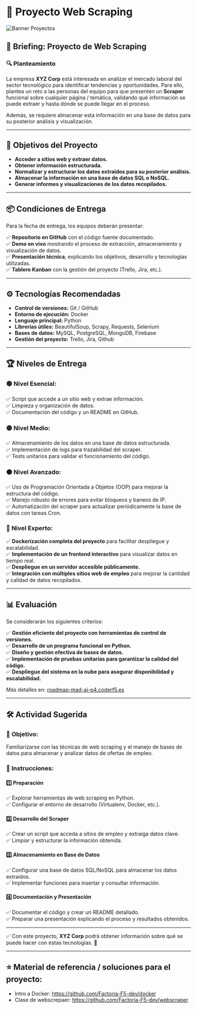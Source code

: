 # 🚀 Proyecto Web Scraping

![Banner Proyectos](https://github.com/user-attachments/assets/15d49b8b-1e44-465c-91d0-fdfca92cf227)

## 📜 Briefing: Proyecto de Web Scraping  

### 🔍 Planteamiento  

La empresa **XYZ Corp** está interesada en analizar el mercado laboral del sector tecnológico para identificar tendencias y oportunidades. Para ello, plantea un reto a las personas del equipo para que presenten un **Scraper** funcional sobre cualquier página / temática, validando qué información se puede extraer y hasta dónde se puede llegar en el proceso.

Además, se requiere almacenar esta información en una base de datos para su posterior análisis y visualización.  

---

## 🎯 Objetivos del Proyecto  

* **Acceder a sitios web y extraer datos.**  
* **Obtener información estructurada.**  
* **Normalizar y estructurar los datos extraídos para su posterior análisis.**  
* **Almacenar la información en una base de datos SQL o NoSQL.**  
* **Generar informes y visualizaciones de los datos recopilados.**  

---

## 📦 Condiciones de Entrega  

Para la fecha de entrega, los equipos deberán presentar:  

✅ **Repositorio en GitHub** con el código fuente documentado.  
✅ **Demo en vivo** mostrando el proceso de extracción, almacenamiento y visualización de datos.  
✅ **Presentación técnica**, explicando los objetivos, desarrollo y tecnologías utilizadas.  
✅ **Tablero Kanban** con la gestión del proyecto (Trello, Jira, etc.).  

---

## ⚙️ Tecnologías Recomendadas  

- **Control de versiones:** Git / GitHub  
- **Entorno de ejecución:** Docker  
- **Lenguaje principal:** Python  
- **Librerías útiles:** BeautifulSoup, Scrapy, Requests, Selenium  
- **Bases de datos:** MySQL, PostgreSQL, MongoDB, Firebase   
- **Gestión del proyecto:** Trello, Jira, Github  

---

## 🏆 Niveles de Entrega  

### 🟢 **Nivel Esencial:**  
✅ Script que accede a un sitio web y extrae información.  
✅ Limpieza y organización de datos.  
✅ Documentación del código y un README en GitHub.  

### 🟡 **Nivel Medio:**  
✅ Almacenamiento de los datos en una base de datos estructurada.  
✅ Implementación de logs para trazabilidad del scraper.  
✅ Tests unitarios para validar el funcionamiento del código.  

### 🟠 **Nivel Avanzado:**  
✅ Uso de Programación Orientada a Objetos (OOP) para mejorar la estructura del código.  
✅ Manejo robusto de errores para evitar bloqueos y baneos de IP.  
✅ Automatización del scraper para actualizar periódicamente la base de datos con tareas Cron.  

### 🔴 **Nivel Experto:**  
✅ **Dockerización completa del proyecto** para facilitar despliegue y escalabilidad.  
✅ **Implementación de un frontend interactivo** para visualizar datos en tiempo real.  
✅ **Despliegue en un servidor accesible públicamente.**  
✅ **Integración con múltiples sitios web de empleo** para mejorar la cantidad y calidad de datos recopilados.  

---

## 📊 Evaluación  

Se considerarán los siguientes criterios:  

✅ **Gestión eficiente del proyecto con herramientas de control de versiones.**  
✅ **Desarrollo de un programa funcional en Python.**  
✅ **Diseño y gestión efectiva de bases de datos.**  
✅ **Implementación de pruebas unitarias para garantizar la calidad del código.**  
✅ **Despliegue del sistema en la nube para asegurar disponibilidad y escalabilidad.**  

Más detalles en: [roadmap-mad-ai-p4.coderf5.es](https://roadmap-mad-ai-p4.coderf5.es/)  

---

## 🛠️ Actividad Sugerida  

### 🎯 **Objetivo:**  
Familiarizarse con las técnicas de web scraping y el manejo de bases de datos para almacenar y analizar datos de ofertas de empleo.  

### 📌 **Instrucciones:**  

#### **1️⃣ Preparación**  
✅ Explorar herramientas de web scraping en Python.  
✅ Configurar el entorno de desarrollo (Virtualenv, Docker, etc.).  

#### **2️⃣ Desarrollo del Scraper**  
✅ Crear un script que acceda a sitios de empleo y extraiga datos clave.  
✅ Limpiar y estructurar la información obtenida.  

#### **3️⃣ Almacenamiento en Base de Datos**  
✅ Configurar una base de datos SQL/NoSQL para almacenar los datos extraídos.  
✅ Implementar funciones para insertar y consultar información.  

#### **4️⃣ Documentación y Presentación**  
✅ Documentar el código y crear un README detallado.  
✅ Preparar una presentación explicando el proceso y resultados obtenidos.  

---

✅ Con este proyecto, **XYZ Corp** podrá obtener información sobre qué se puede hacer con estas tecnologías. 🚀  

---

## ⭐️ Material de referencia / soluciones para el proyecto: 

- Intro a Docker: https://github.com/Factoria-F5-dev/docker
- Clase de webscrepaer: https://github.com/Factoria-F5-dev/webscraper
